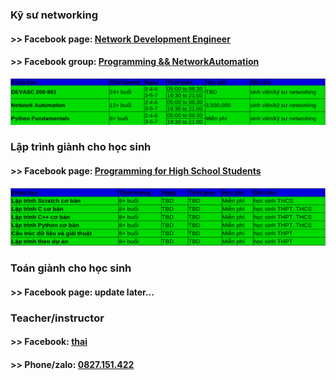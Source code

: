### Kỹ sư networking 
#### >> Facebook page: [Network Development Engineer](https://www.facebook.com/programmingna)
#### >> Facebook group: [Programming && NetworkAutomation](https://www.facebook.com/groups/programmingna2001/)
![course2](course2.png)            
### Lập trình giành cho học sinh   
#### >> Facebook page: [Programming for High School Students](https://www.facebook.com/programminghss/)
![course1](course1.png)       
### Toán giành cho học sinh 
#### >> Facebook page: update later...
### Teacher/instructor 
#### >> Facebook: [thai](https://www.facebook.com/thaimbw)                                      
#### >> Phone/zalo: [0827.151.422](https://www.facebook.com/thaiquocvo2001)                                         
